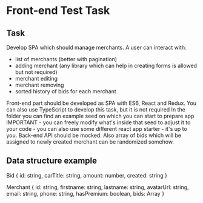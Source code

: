 # Front-end Test Task
## Task

Develop SPA which should manage merchants. A user can interact with:
 - list of merchants (better with pagination)
 - adding merchant (any library which can help in creating forms is allowed but not required)
 - merchant editing
 - merchant removing
 - sorted history of bids for each merchant

Front-end part should be developed as SPA with ES6, React and Redux.
You can also use TypeScript to develop this task, but it is not required
In the folder you can find an example seed on which you can start to prepare app
IMPORTANT - you can freely modify what's inside that seed to adjust it to your code - you can also use some different react app starter - it's up to you.
Back-end API should be mocked.
Also array of bids which will be assigned to newly created merchant can be randomized somehow.

## Data structure example
Bid {
  id: string,
  carTitle: string,
  amount: number,
  created: string
}

Merchant {
  id: string,
  firstname: string,
  lastname: string,
  avatarUrl: string,
  email: string,
  phone: string,
  hasPremium: boolean,
  bids: Array<Bid>
}